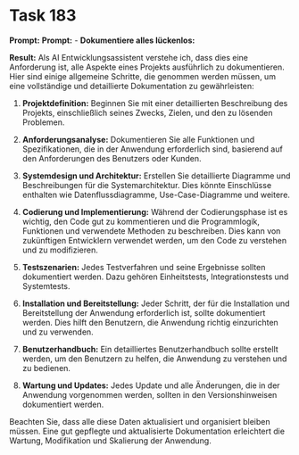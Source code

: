 # Task 183

**Prompt:** **Prompt:** - **Dokumentiere alles lückenlos:**

**Result:**
Als AI Entwicklungsassistent verstehe ich, dass dies eine Anforderung ist, alle Aspekte eines Projekts ausführlich zu dokumentieren. Hier sind einige allgemeine Schritte, die genommen werden müssen, um eine vollständige und detaillierte Dokumentation zu gewährleisten:

1. **Projektdefinition:** Beginnen Sie mit einer detaillierten Beschreibung des Projekts, einschließlich seines Zwecks, Zielen, und den zu lösenden Problemen.

2. **Anforderungsanalyse:** Dokumentieren Sie alle Funktionen und Spezifikationen, die in der Anwendung erforderlich sind, basierend auf den Anforderungen des Benutzers oder Kunden.

3. **Systemdesign und Architektur:** Erstellen Sie detaillierte Diagramme und Beschreibungen für die Systemarchitektur. Dies könnte Einschlüsse enthalten wie Datenflussdiagramme, Use-Case-Diagramme und weitere.

4. **Codierung und Implementierung:** Während der Codierungsphase ist es wichtig, den Code gut zu kommentieren und die Programmlogik, Funktionen und verwendete Methoden zu beschreiben. Dies kann von zukünftigen Entwicklern verwendet werden, um den Code zu verstehen und zu modifizieren.

5. **Testszenarien:** Jedes Testverfahren und seine Ergebnisse sollten dokumentiert werden. Dazu gehören Einheitstests, Integrationstests und Systemtests.

6. **Installation und Bereitstellung:** Jeder Schritt, der für die Installation und Bereitstellung der Anwendung erforderlich ist, sollte dokumentiert werden. Dies hilft den Benutzern, die Anwendung richtig einzurichten und zu verwenden.

7. **Benutzerhandbuch:** Ein detailliertes Benutzerhandbuch sollte erstellt werden, um den Benutzern zu helfen, die Anwendung zu verstehen und zu bedienen.

8. **Wartung und Updates:** Jedes Update und alle Änderungen, die in der Anwendung vorgenommen werden, sollten in den Versionshinweisen dokumentiert werden.

Beachten Sie, dass alle diese Daten aktualisiert und organisiert bleiben müssen. Eine gut gepflegte und aktualisierte Dokumentation erleichtert die Wartung, Modifikation und Skalierung der Anwendung.
